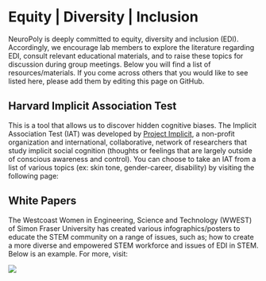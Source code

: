 # Equity | Diversity | Inclusion

NeuroPoly is deeply committed to equity, diversity and inclusion (EDI). Accordingly, we encourage lab members to explore the literature regarding EDI, consult relevant educational materials, and to raise these topics for discussion during group meetings.
Below you will find a list of resources/materials. If you come across others that you would like to see listed here, please add them by editing this page on GitHub.  

## Harvard Implicit Association Test

This is a tool that allows us to discover hidden cognitive biases. The Implicit Association Test (IAT) was developed by [Project Implicit](https://www.projectimplicit.net/), a non-profit organization and international, collaborative, network of researchers that study implicit social cognition (thoughts or feelings that are largely outside of conscious awareness and control).
You can choose to take an IAT from a list of various topics (ex: skin tone, gender-career, disability) by visiting the following page: [](https://implicit.harvard.edu/implicit/takeatest.html)

## White Papers

The Westcoast Women in Engineering, Science and Technology (WWEST) of Simon Fraser University has created various infographics/posters to educate the STEM community on a range of issues, such as; how to create a more diverse and empowered STEM workforce and issues of EDI in STEM.
Below is an example. For more, visit: [](https://www.sfu.ca/wwest/resources/White-Papers/diversity-101.html)

![](_media/Gendered_Words_List.png)
